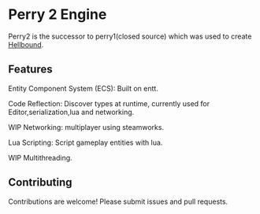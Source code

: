 # Perry 2 Engine

Perry2 is the successor to perry1(closed source) which was used to create [Hellbound](https://buas.itch.io/hellbound).

## Features

Entity Component System (ECS): Built on entt.

Code Reflection: Discover types at runtime, currently used for Editor,serialization,lua and networking.

WIP Networking: multiplayer using steamworks.

Lua Scripting: Script gameplay entities with lua.

WIP Multithreading.

## Contributing

Contributions are welcome! Please submit issues and pull requests.


